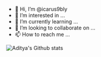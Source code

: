 - 👋 Hi, I’m @icarus9bly
- 👀 I’m interested in ...
- 🌱 I’m currently learning ...
- 💞️ I’m looking to collaborate on ...
- 📫 How to reach me ...


![Aditya's Github stats](https://github-readme-stats.vercel.app/api/top-langs/?username=icarus9bly&layout=compact&theme=gotham&count_private=true)
<!---
icarus9bly/icarus9bly is a ✨ special ✨ repository because its `README.md` (this file) appears on your GitHub profile.
You can click the Preview link to take a look at your changes.
--->
